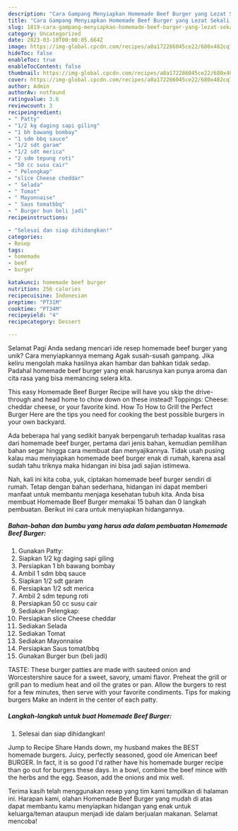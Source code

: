```yaml
---
description: "Cara Gampang Menyiapkan Homemade Beef Burger yang Lezat Sekali, Enak"
title: "Cara Gampang Menyiapkan Homemade Beef Burger yang Lezat Sekali, Enak"
slug: 1819-cara-gampang-menyiapkan-homemade-beef-burger-yang-lezat-sekali-enak
category: Uncategorized
date: 2023-03-10T00:00:05.664Z
image: https://img-global.cpcdn.com/recipes/a8a172286045ce22/680x482cq70/homemade-beef-burger-foto-resep-utama.jpg
hideToc: false
enableToc: true
enableTocContent: false
thumbnail: https://img-global.cpcdn.com/recipes/a8a172286045ce22/680x482cq70/homemade-beef-burger-foto-resep-utama.jpg
cover: https://img-global.cpcdn.com/recipes/a8a172286045ce22/680x482cq70/homemade-beef-burger-foto-resep-utama.jpg
author: Admin
authorAv: notfound
ratingvalue: 3.6
reviewcount: 3
recipeingredient:
- " Patty"
- "1/2 kg daging sapi giling"
- "1 bh bawang bombay"
- "1 sdm bbq sauce"
- "1/2 sdt garam"
- "1/2 sdt merica"
- "2 sdm tepung roti"
- "50 cc susu cair"
- " Pelengkap"
- "slice Cheese cheddar"
- " Selada"
- " Tomat"
- " Mayonnaise"
- " Saus tomatbbq"
- " Burger bun beli jadi"
recipeinstructions:

- "Selesai dan siap dihidangkan!"
categories:
- Resep
tags:
- homemade
- beef
- burger

katakunci: homemade beef burger 
nutrition: 256 calories
recipecuisine: Indonesian
preptime: "PT31M"
cooktime: "PT34M"
recipeyield: "4"
recipecategory: Dessert

---
```



Selamat Pagi Anda sedang mencari ide resep homemade beef burger yang unik? Cara menyiapkannya memang Agak susah-susah gampang. Jika keliru mengolah maka hasilnya akan hambar dan bahkan tidak sedap. Padahal homemade beef burger yang enak harusnya kan punya aroma dan cita rasa yang bisa memancing selera kita.


This easy Homemade Beef Burger Recipe will have you skip the drive-through and head home to chow down on these instead! Toppings: Cheese: cheddar cheese, or your favorite kind. How To How to Grill the Perfect Burger Here are the tips you need for cooking the best possible burgers in your own backyard.

Ada beberapa hal yang sedikit banyak berpengaruh terhadap kualitas rasa dari homemade beef burger, pertama dari jenis bahan, kemudian pemilihan bahan segar hingga cara membuat dan menyajikannya. Tidak usah pusing kalau mau menyiapkan homemade beef burger enak di rumah, karena asal sudah tahu triknya maka hidangan ini bisa jadi sajian istimewa.


Nah, kali ini kita coba, yuk, ciptakan homemade beef burger sendiri di rumah. Tetap dengan bahan sederhana, hidangan ini dapat memberi manfaat untuk membantu menjaga kesehatan tubuh kita. Anda bisa membuat Homemade Beef Burger memakai 15 bahan dan 0 langkah pembuatan. Berikut ini cara untuk menyiapkan hidangannya.

<!--inarticleads1-->

##### Bahan-bahan dan bumbu yang harus ada dalam pembuatan Homemade Beef Burger:

1. Gunakan  Patty:
1. Siapkan 1/2 kg daging sapi giling
1. Persiapkan 1 bh bawang bombay
1. Ambil 1 sdm bbq sauce
1. Siapkan 1/2 sdt garam
1. Persiapkan 1/2 sdt merica
1. Ambil 2 sdm tepung roti
1. Persiapkan 50 cc susu cair
1. Sediakan  Pelengkap:
1. Persiapkan slice Cheese cheddar
1. Sediakan  Selada
1. Sediakan  Tomat
1. Sediakan  Mayonnaise
1. Persiapkan  Saus tomat/bbq
1. Gunakan  Burger bun (beli jadi)


TASTE: These burger patties are made with sauteed onion and Worcestershire sauce for a sweet, savory, umami flavor. Preheat the grill or grill pan to medium heat and oil the grates or pan. Allow the burgers to rest for a few minutes, then serve with your favorite condiments. Tips for making burgers Make an indent in the center of each patty. 

<!--inarticleads2-->

##### Langkah-langkah untuk buat Homemade Beef Burger:


1. Selesai dan siap dihidangkan!

Jump to Recipe Share Hands down, my husband makes the BEST homemade burgers. Juicy, perfectly seasoned, good ole American beef BURGER. In fact, it is so good I&#39;d rather have his homemade burger recipe than go out for burgers these days. In a bowl, combine the beef mince with the herbs and the egg. Season, add the onions and mix well. 

Terima kasih telah menggunakan resep yang tim kami tampilkan di halaman ini. Harapan kami, olahan Homemade Beef Burger yang mudah di atas dapat membantu kamu menyiapkan hidangan yang enak untuk keluarga/teman ataupun menjadi ide dalam berjualan makanan. Selamat mencoba!

